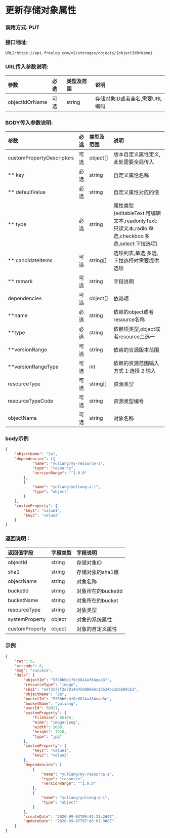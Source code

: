 # 更新存储对象属性


### 调用方式: PUT

### 接口地址:

```
URL2:https://api.freelog.com/v2/storages/objects/{objectIdOrName}
```

### URL传入参数说明:

| 参数 | 必选 | 类型及范围 | 说明 |
| :--- | :--- | :--- | :--- |
| objectIdOrName | 可选 | string | 存储对象ID或者全名,需要URL编码 |


### BODY传入参数说明:

| 参数 | 必选 | 类型及范围 | 说明 |
| :--- | :--- | :--- | :--- |
| customPropertyDescriptors | 可选 | object[] | 版本自定义属性定义,此处需要全局传入 |
| ** key | 必选 | string | 自定义属性名称 |
| ** defaultValue | 必选 | string | 自定义属性对应的值 |
| ** type | 必选 | string | 属性类型(editableText:可编辑文本,readonlyText:只读文本,radio:单选,checkbox:多选,select:下拉选项) |
| ** candidateItems | 可选 | string[] | 选项列表,单选,多选,下拉选择时需要提供选项 |
| ** remark | 可选 | string | 字段说明 |
| dependencies | 可选 | object[] | 依赖项 |
| **name | 必选 | string | 依赖的object或者resource名称 |
| **type | 必选 | string | 依赖项类型,object或者resource二选一 |
| **versionRange | 可选 | string | 依赖的资源版本范围 |
| **versionRangeType | 可选 | int | 依赖的资源范围输入方式 1:选择 2:输入 |
| resourceType | 可选 | string[] | 资源类型 |
| resourceTypeCode | 可选 | string | 资源类型编号 |
| objectName | 可选 | string | 对象名称 |


### body示例

```json
{
	"objectName": "2a",
	"dependencies": [{
			"name": "yuliang/my-resource-1",
			"type": "resource",
			"versionRange": "^1.0.0"
		},
		{
			"name": "yuliang/yuliang-a-1",
			"type": "object"
		}
	],
	"customProperty": {
		"key1": "value1",
		"key2": "value2"
	}
}
```

### 返回说明：

| 返回值字段 | 字段类型 | 字段说明 |
| :--- | :--- | :--- |
| objectId | string | 存储对象ID |
| sha1 | string | 存储对象的sha1值 |
| objectName | string | 对象名称 |
| bucketId | string | 对象所在的bucketId |
| bucketName | string | 对象所在的bucket |
| resourceType | string | 对象类型 |
| systemProperty | object | 对象的系统属性|
| customProperty | object | 对象的自定义属性 |

### 示例

```json
{
    "ret": 0,
    "errcode": 0,
    "msg": "success",
    "data": {
        "objectId": "5f50b0e1f0c6814af84eaa3f",
        "resourceType": "image",
        "sha1": "edf31f7f2d7814d45d08666c13524bc2de600cb1",
        "objectName": "2a",
        "bucketId": "5f50b0cdf0c6814af84eaa3e",
        "bucketName": "yuliang",
        "userId": 50021,
        "systemProperty": {
            "fileSize": 85199,
            "mime": "image/jpeg",
            "width": 1080,
            "height": 1920,
            "type": "jpg"
        },
        "customProperty": {
            "key1": "value1",
            "key2": "value2"
        },
        "dependencies": [
            {
                "name": "yuliang/my-resource-1",
                "type": "resource",
                "versionRange": "^1.0.0"
            },
            {
                "name": "yuliang/yuliang-a-1",
                "type": "object"
            }
        ],
        "createDate": "2020-09-03T09:01:21.264Z",
        "updateDate": "2020-09-07T07:45:01.888Z"
    }
}
```
